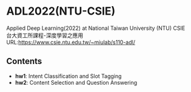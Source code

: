 # ADL2022(NTU-CSIE)
Applied Deep Learning(2022) at National Taiwan University (NTU) CSIE <br>
台大資工所課程-深度學習之應用<br>
URL:https://www.csie.ntu.edu.tw/~miulab/s110-adl/

## Contents
* **hw1**: Intent Classification and Slot Tagging
* **hw2**: Content Selection and Question Answering
